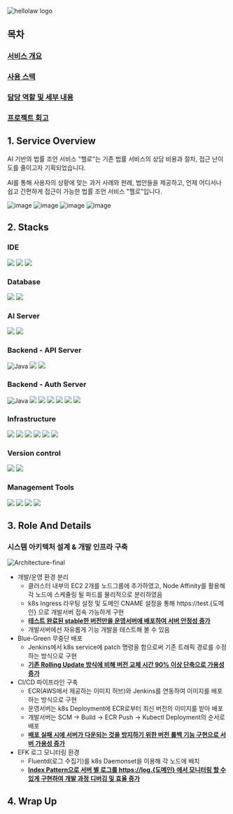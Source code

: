 ![hellolaw logo](https://github.com/skajd1/hellolaw/assets/86655177/1c09225d-57d4-4dd8-a045-75f9c8618daa)

## 목차
### [서비스 개요](#1-service-overview)
### [사용 스택](#2-stacks)
### [담당 역할 및 세부 내용](#3-role-and-details)
### [프로젝트 회고](#4-wrap-up)

## 1. Service Overview
AI 기반의 법률 조언 서비스 "헬로"는 기존 법률 서비스의 상담 비용과 절차, 접근 난이도를 줄이고자 기획되었습니다.

AI를 통해 사용자의 상황에 맞는 과거 사례와 판례, 법안들을 제공하고, 언제 어디서나 쉽고 간편하게 접근이 가능한 법률 조언 서비스 "헬로"입니다.

![image](https://github.com/skajd1/hellolaw/assets/86655177/be410a6a-c939-4403-a686-321fe40f536b)
![image](https://github.com/skajd1/hellolaw/assets/86655177/722ae9a9-096c-4d6d-9892-7142ce99ec90)
![image](https://github.com/skajd1/hellolaw/assets/86655177/28ca0c13-dc44-4c1f-aed3-598df003c148)
![image](https://github.com/skajd1/hellolaw/assets/86655177/5d96203e-e7dd-43fb-a922-22319ef2a829)

## 2. Stacks
### IDE
<img src="https://img.shields.io/badge/intellij idea-000000?style=for-the-badge&logo=intellij idea&logoColor=white"> <img src="https://img.shields.io/badge/visual studio code-007ACC?style=for-the-badge&logo=visualstudiocode&logoColor=white"> <img src="https://img.shields.io/badge/pycharm-143?style=for-the-badge&logo=pycharm&logoColor=black&color=black&labelColor=green">

### Database
<img src="https://img.shields.io/badge/mysql 5.6-4479A1?style=for-the-badge&logo=mysql&logoColor=white"> <img src="https://img.shields.io/badge/redis 7.2.4-%23DD0031.svg?style=for-the-badge&logo=redis&logoColor=white">

### AI Server
<img src="https://img.shields.io/badge/python 3.12.0-3670A0?style=for-the-badge&logo=python&logoColor=ffdd54"> <img src="https://img.shields.io/badge/FastAPI-005571?style=for-the-badge&logo=fastapi">

### Backend - API Server
![Java](https://img.shields.io/badge/java17-%23ED8B00.svg?style=for-the-badge&logo=openjdk&logoColor=white)
<img src="https://img.shields.io/badge/spring boot 3.2.5-6DB33F?style=for-the-badge&logo=spring boot&logoColor=white">
<img src="https://img.shields.io/badge/Spring Data JPA-6DB33F?style=for-the-badge&logo=hibernate&logoColor=white">

### Backend - Auth Server
![Java](https://img.shields.io/badge/java17-%23ED8B00.svg?style=for-the-badge&logo=openjdk&logoColor=white)
<img src="https://img.shields.io/badge/spring boot 3.2.5-6DB33F?style=for-the-badge&logo=spring boot&logoColor=white">
<img src="https://img.shields.io/badge/spring webflux-6DB33F?style=for-the-badge&logo=spring boot&logoColor=white">
<img src="https://img.shields.io/badge/spring security-6DB33F?style=for-the-badge&logo=spring security&logoColor=white">
<img src="https://img.shields.io/badge/Spring Data JPA-6DB33F?style=for-the-badge&logo=hibernate&logoColor=white">
<img src="https://img.shields.io/badge/Spring Cloud Gateway-6DB33F?style=for-the-badge&logoColor=white">
<img src="https://img.shields.io/badge/JWT 0.8.0-000000?style=for-the-badge&logo=jsonwebtokens&logoColor=FFFFFF">

### Infrastructure
<img src="https://img.shields.io/badge/jenkins-D24939?style=for-the-badge&logo=jenkins&logoColor=white"> <img src="https://img.shields.io/badge/docker-2496ED?style=for-the-badge&logo=docker&logoColor=white"> <img src="https://img.shields.io/badge/aws ec2-FF9900?style=for-the-badge&logo=amazon ec2&logoColor=white"> <img src="https://img.shields.io/badge/eks-58ACFA?style=for-the-badge&logo=Amazon%20EKS&logoColor=white"> <img src="https://img.shields.io/badge/k8s-326CE5?style=for-the-badge&logo=Kubernetes&logoColor=white"> <img src="https://img.shields.io/badge/fluentd-0E83C8?style=for-the-badge&logo=Fluentd&logoColor=white">

### Version control
<img src="https://img.shields.io/badge/git-F05032?style=for-the-badge&logo=git&logoColor=white"> <img src="https://img.shields.io/badge/gitlab-FC6D26?style=for-the-badge&logo=gitlab&logoColor=white">


### Management Tools
<img src="https://img.shields.io/badge/jira software-0052CC?style=for-the-badge&logo=jira software&logoColor=white"> <img src="https://img.shields.io/badge/mattermost-0058CC?style=for-the-badge&logo=mattermost&logoColor=white"> <img src="https://img.shields.io/badge/notion-000000?style=for-the-badge&logo=notion&logoColor=white"> <img src="https://img.shields.io/badge/figma-F24E1E?style=for-the-badge&logo=figma&logoColor=white">
## 3. Role And Details
### 시스템 아키텍처 설계 & 개발 인프라 구축
![Architecture-final](https://github.com/skajd1/hellolaw/assets/86655177/4754ffd0-7251-4640-b3f2-577a06ec93f0)
- 개발/운영 환경 분리
  - 클러스터 내부의 EC2 2개를 노드그룹에 추가하였고, Node Affinity를 활용해 각 노드에 스케쥴링 될 파드를 물리적으로 분리하였음
  - k8s Ingress 라우팅 설정 및 도메인 CNAME 설정을 통해 https://test.{도메인} 으로 개발서버 접속 가능하게 구현
  - <u>**테스트 완료된 stable한 버전만을 운영서버에 배포하여 서버 안정성 증가**</u>
  - 개발서버에선 자유롭게 기능 개발을 테스트해 볼 수 있음
- Blue-Green 무중단 배포
  - Jenkins에서 k8s service에 patch 명령을 함으로써 기존 트래픽 경로를 수정하는 방식으로 구현
  - <u> **기존 Rolling Update 방식에 비해 버전 교체 시간 90% 이상 단축으로 가용성 증가**</u>
- CI/CD 파이프라인 구축
  - ECR(AWS에서 제공하는 이미지 허브)와 Jenkins를 연동하여 이미지를 배포하는 방식으로 구현
  - 운영서버는 k8s Deployment에 ECR로부터 최신 버전의 이미지를 받아 배포
  - 개발서버는 SCM -> Build -> ECR Push -> Kubectl Deployment의 순서로 배포
  - <u>**배포 실패 시에 서버가 다운되는 것을 방지하기 위한 버전 롤백 기능 구현으로 서버 가용성 증가**</u>
- EFK 로그 모니터링 환경
  - Fluentd(로그 수집기)를 k8s Daemonset을 이용해 각 노드에 배치
  - <u>**Index Pattern으로 서버 별 로그를 https://log.{도메인} 에서 모니터링 할 수 있게 구현하여 개발 과정 디버깅 및 효율 증가**</u>
 
## 4. Wrap Up






